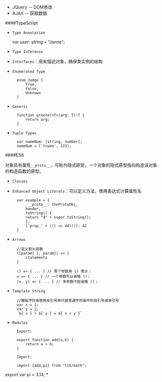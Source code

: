 * JQuery  -- DOM修改
* AJAX -- 获取数据


####TypeScript

* `Type Annotation`

	var user: string = "Janne";
* `Type Inference`
* `Interfaces`：用来描述对象，确保类实例的结构
* `Enumerated Type`

		enum Judge {
    		True,
    		False,
    		Unknown
		}
* `Generic`

		function greeter<T>(arg: T):T {
    		return arg;
		}
* `Tuple Types`

		var nameNum: [string, number];
		nameNum = ['tcwee', 123];


####ES6

对象具有属性`__proto__`，可称为隐式原型，一个对象的隐式原型指向构造该对象的构造函数的原型。

* `Classes`
* `Enhanced Object Literals`：可以定义方法、使用表达式计算属性名

		var example = {
   			 __proto__: theProtoObj,
    		hander,
    		toString() {
        	return "d" + super.toString();
    		},
    		['prop_' + (() => 44)()]: 42
		}
* `Arrows`

		//定义箭头函数
		([param] [, param]) => {
   			statements
		}
		
		() => { ... } // 零个参数用 () 表示；
		x => { ... } // 一个参数可以省略 ()；
		(x, y) => { ... } // 多参数不能省略 ()；
* `Template String`

		//模板字符串使用反引号来代替普通字符串中的双引号或单引号
		var x = 1;
		var y = 2;
		`${ x } + ${ y } = ${ x + y }`
* `Modules`

		Export:
		
		export function add(a,b) {
    		return a + b;
		}
		
		Import:
		
		import {add,pi} from "lib/math";

export var pi = 3.14;
* 